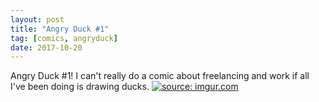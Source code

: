 ```yaml
---
layout: post
title: "Angry Duck #1"
tag: [comics, angryduck]
date: 2017-10-20
---
```


Angry Duck #1! I can't really do a comic about freelancing and work if all I've been doing is drawing ducks. <!-- #23 , Angry Duck #1 -->
[![](https://i.imgur.com/uhbzabW.jpg "source: imgur.com")](https://i.imgur.com/uhbzabW.jpg)
